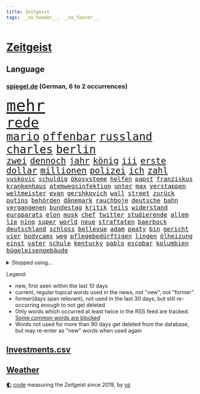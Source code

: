 ```yaml
---
title: Zeitgeist
tags: __no_header__, __no_footer__
---
```


# [Zeitgeist](https://oliz.io/zeitgeist/)

## Language

<h3><a href="https://www.spiegel.de" target="_blank">spiegel.de</a> (German, 6 to 2 occurrences)</h3>
<p style="font-family:monospace">
<span style="font-size:32pt"><a href="news_links.html#mehr" class="current">mehr</a></span>
<br>
<span style="font-size:27pt"><a href="news_links.html#rede" class="current">rede</a></span>
<br>
<span style="font-size:22pt"><a href="news_links.html#mario" class="current">mario</a></span>
<span style="font-size:22pt"><a href="news_links.html#offenbar" class="current">offenbar</a></span>
<span style="font-size:22pt"><a href="news_links.html#russland" class="current">russland</a></span>
<span style="font-size:22pt"><a href="news_links.html#charles" class="current">charles</a></span>
<span style="font-size:22pt"><a href="news_links.html#berlin" class="current">berlin</a></span>
<br>
<span style="font-size:17pt"><a href="news_links.html#zwei" class="current">zwei</a></span>
<span style="font-size:17pt"><a href="news_links.html#dennoch" class="current">dennoch</a></span>
<span style="font-size:17pt"><a href="news_links.html#jahr" class="current">jahr</a></span>
<span style="font-size:17pt"><a href="news_links.html#könig" class="current">könig</a></span>
<span style="font-size:17pt"><a href="news_links.html#iii" class="current">iii</a></span>
<span style="font-size:17pt"><a href="news_links.html#erste" class="current">erste</a></span>
<span style="font-size:17pt"><a href="news_links.html#dollar" class="current">dollar</a></span>
<span style="font-size:17pt"><a href="news_links.html#millionen" class="current">millionen</a></span>
<span style="font-size:17pt"><a href="news_links.html#polizei" class="current">polizei</a></span>
<span style="font-size:17pt"><a href="news_links.html#ich" class="current">ich</a></span>
<span style="font-size:17pt"><a href="news_links.html#zahl" class="current">zahl</a></span>
<br>
<span style="font-size:12pt"><a href="news_links.html#vuskovic" class="new">vuskovic</a></span>
<span style="font-size:12pt"><a href="news_links.html#schuldig" class="current">schuldig</a></span>
<span style="font-size:12pt"><a href="news_links.html#ökosysteme" class="new">ökosysteme</a></span>
<span style="font-size:12pt"><a href="news_links.html#helfen" class="current">helfen</a></span>
<span style="font-size:12pt"><a href="news_links.html#papst" class="current">papst</a></span>
<span style="font-size:12pt"><a href="news_links.html#franziskus" class="current">franziskus</a></span>
<span style="font-size:12pt"><a href="news_links.html#krankenhaus" class="current">krankenhaus</a></span>
<span style="font-size:12pt"><a href="news_links.html#atemwegsinfektion" class="new">atemwegsinfektion</a></span>
<span style="font-size:12pt"><a href="news_links.html#unter" class="current">unter</a></span>
<span style="font-size:12pt"><a href="news_links.html#max" class="current">max</a></span>
<span style="font-size:12pt"><a href="news_links.html#verstappen" class="current">verstappen</a></span>
<span style="font-size:12pt"><a href="news_links.html#weltmeister" class="current">weltmeister</a></span>
<span style="font-size:12pt"><a href="news_links.html#evan" class="new">evan</a></span>
<span style="font-size:12pt"><a href="news_links.html#gershkovich" class="new">gershkovich</a></span>
<span style="font-size:12pt"><a href="news_links.html#wall" class="current">wall</a></span>
<span style="font-size:12pt"><a href="news_links.html#street" class="current">street</a></span>
<span style="font-size:12pt"><a href="news_links.html#zurück" class="current">zurück</a></span>
<span style="font-size:12pt"><a href="news_links.html#putins" class="current">putins</a></span>
<span style="font-size:12pt"><a href="news_links.html#behörden" class="current">behörden</a></span>
<span style="font-size:12pt"><a href="news_links.html#dänemark" class="current">dänemark</a></span>
<span style="font-size:12pt"><a href="news_links.html#rauchboje" class="new">rauchboje</a></span>
<span style="font-size:12pt"><a href="news_links.html#deutsche" class="current">deutsche</a></span>
<span style="font-size:12pt"><a href="news_links.html#bahn" class="current">bahn</a></span>
<span style="font-size:12pt"><a href="news_links.html#vergangenen" class="current">vergangenen</a></span>
<span style="font-size:12pt"><a href="news_links.html#bundestag" class="current">bundestag</a></span>
<span style="font-size:12pt"><a href="news_links.html#kritik" class="current">kritik</a></span>
<span style="font-size:12pt"><a href="news_links.html#teils" class="current">teils</a></span>
<span style="font-size:12pt"><a href="news_links.html#widerstand" class="current">widerstand</a></span>
<span style="font-size:12pt"><a href="news_links.html#europarats" class="current">europarats</a></span>
<span style="font-size:12pt"><a href="news_links.html#elon" class="current">elon</a></span>
<span style="font-size:12pt"><a href="news_links.html#musk" class="current">musk</a></span>
<span style="font-size:12pt"><a href="news_links.html#chef" class="current">chef</a></span>
<span style="font-size:12pt"><a href="news_links.html#twitter" class="current">twitter</a></span>
<span style="font-size:12pt"><a href="news_links.html#studierende" class="current">studierende</a></span>
<span style="font-size:12pt"><a href="news_links.html#allem" class="current">allem</a></span>
<span style="font-size:12pt"><a href="news_links.html#lie" class="new">lie</a></span>
<span style="font-size:12pt"><a href="news_links.html#ning" class="new">ning</a></span>
<span style="font-size:12pt"><a href="news_links.html#super" class="current">super</a></span>
<span style="font-size:12pt"><a href="news_links.html#world" class="current">world</a></span>
<span style="font-size:12pt"><a href="news_links.html#neue" class="current">neue</a></span>
<span style="font-size:12pt"><a href="news_links.html#straftaten" class="current">straftaten</a></span>
<span style="font-size:12pt"><a href="news_links.html#baerbock" class="current">baerbock</a></span>
<span style="font-size:12pt"><a href="news_links.html#deutschland" class="current">deutschland</a></span>
<span style="font-size:12pt"><a href="news_links.html#schloss" class="current">schloss</a></span>
<span style="font-size:12pt"><a href="news_links.html#bellevue" class="current">bellevue</a></span>
<span style="font-size:12pt"><a href="news_links.html#adam" class="current">adam</a></span>
<span style="font-size:12pt"><a href="news_links.html#peaty" class="new">peaty</a></span>
<span style="font-size:12pt"><a href="news_links.html#bin" class="current">bin</a></span>
<span style="font-size:12pt"><a href="news_links.html#gericht" class="current">gericht</a></span>
<span style="font-size:12pt"><a href="news_links.html#vier" class="current">vier</a></span>
<span style="font-size:12pt"><a href="news_links.html#bodycams" class="current">bodycams</a></span>
<span style="font-size:12pt"><a href="news_links.html#weg" class="current">weg</a></span>
<span style="font-size:12pt"><a href="news_links.html#pflegebedürftigen" class="current">pflegebedürftigen</a></span>
<span style="font-size:12pt"><a href="news_links.html#lingen" class="new">lingen</a></span>
<span style="font-size:12pt"><a href="news_links.html#ölheizung" class="new">ölheizung</a></span>
<span style="font-size:12pt"><a href="news_links.html#einst" class="current">einst</a></span>
<span style="font-size:12pt"><a href="news_links.html#vater" class="current">vater</a></span>
<span style="font-size:12pt"><a href="news_links.html#schule" class="current">schule</a></span>
<span style="font-size:12pt"><a href="news_links.html#kentucky" class="new">kentucky</a></span>
<span style="font-size:12pt"><a href="news_links.html#pablo" class="current">pablo</a></span>
<span style="font-size:12pt"><a href="news_links.html#escobar" class="current">escobar</a></span>
<span style="font-size:12pt"><a href="news_links.html#kolumbien" class="current">kolumbien</a></span>
<span style="font-size:12pt"><a href="news_links.html#bügeleisengebäude" class="new">bügeleisengebäude</a></span>
</p>
<details>
<summary>Stopped using...</summary>
<p class="former" style="font-size:12pt">
gerechtigkeit(890) metropole(890) gerüchte(889) leichter(889) regel(889) bayerische(888) befinden(888) bewerber(888) legendären(888) reiche(888) maskenpflicht(887) november(887) privaten(887) software(887) hacker(886) hinaus(886) verdient(886) vergangenheit(886) wunsch(886) bmw(885) fdpchef(885) maß(885) niederländische(885) schlug(885) verkündet(885) entdeckung(884) geboren(884) halle(884) kamera(884) leistung(884) nigeria(884) niveau(884) standort(884) bedeuten(883) duell(883) kandidaten(883) landesregierung(883) rand(883) rettet(883) fahrt(882) gastgeber(882) herbst(882) jahrzehntelang(882) joachim(882) kochen(882) locker(882) müller(882) reißt(882) beispiel(881) berufung(881) geschäfte(881) gestoßen(881) jörg(881) lebte(881) londoner(881) monatelang(881) premiere(881) schmidt(881) senken(881) verhängen(881) warf(881) egal(880) kriminellen(880) wofür(880) csuchef(879) gutes(879) holen(879) leid(879) sichergestellt(879) stürzte(879) einreisen(878) schildert(878) dementiert(877) flüchtlingen(877) größer(877) null(877) potsdam(877) preisen(877) zoo(877) bedeutung(876) endete(876) islamischer(876) meinem(876) amnesty(875) auswahl(875) brasiliens(875) erinnern(875) geheimnis(875) islamischen(875) stattfinden(875) voraus(875) befreien(874) konjunktur(874) produzieren(874) veranstalter(874) vergessen(874) feld(873) form(873) befreit(872) beleidigt(872) distanziert(872) sinnvoll(872) tragödie(872) verbände(872) oppositionelle(871) regiert(871) reiste(871) schaffte(871) vorstellen(871) wies(871) dich(870) schlimmste(870) teenager(870) wähler(870) bewegen(869) erlebte(869) extremen(869) vorsprung(869) abschaffen(868) echten(868) einiger(868) gestürzt(868) hotels(868) zweimal(868) kehrte(867) dran(865) vorne(865) bob(864) schnellen(864) drogen(863) enttäuschung(863) müsste(863) auflagen(862) warm(862) gesundheitsministerium(861) kabul(861) erfolgreichsten(860) iphone(860) cduchef(859) entschuldigung(859) rechtzeitig(859) behalten(858) steffen(858) empfehlung(854) präsenz(854) chats(852) kräfte(850) solchen(850) uhaft(849) kindheit(846) einkommen(845) ursprünglich(840) geflohen(833) ausgetragen(828) abschluss(821) nick(799) milliardär(776) währung(774) zusätzlichen(772) fotografiert(769) finanziellen(737) gregor(722) bewirbt(709) blut(700) stoltenberg(688) finanziert(685) militärische(677) schwerste(660) spiegelreporter(646) seither(630) wenigsten(626) drohenden(623) inflationsrate(622) leichten(622) australischen(607) ralf(603) flut(596) landsleute(595) präsentierte(593) ausgefallen(592) lebten(589) inszenieren(587) gesund(586) dörfer(579) gestern(573) anlage(564) verstecken(564) heiße(555) wirtschaftskrise(555) 2025(553) 73(549) teamkollege(543) telefoniert(538) schnelles(537) abhängigkeit(528) bekräftigt(526) kurze(521) ruhestand(519) verschlechtert(515) verständigt(514) eingefroren(505) weißer(505) abu(504) rhein(504) geheimdienste(498) ungewöhnliche(498) obersten(493) menschlichkeit(492) generationen(488) oberlandesgericht(488) tödlichem(487) nutzung(486) versuche(486) eindringlichen(484) summen(484) rande(482) 77(478) trip(478) laura(475) einfacher(468) waffenruhe(465) dürr(455) emotional(454) einzig(447) energieversorgung(446) bronze(444) ersatz(443) borrell(442) propaganda(442) zerstörung(440) g7staaten(439) model(436) sanitäter(435) ansprüche(434) flugzeugen(432) hinzu(432) kahn(430) cool(429) ring(428) vettel(426) untergang(424) vorm(423) berichteten(422) wandern(422) bonn(421) 2002(417) wagt(415) albert(411) klitschko(409) journalismus(406) einheiten(404) krankheiten(403) umfragen(399) fremd(398) verwaltung(395) 350(394) schätzt(387) sitz(387) bejubelt(385) klug(384) torwart(384) don(377) ukrainenews(376) vorab(376) verübt(375) interessiert(374) verspätet(372) fünften(367) stoff(367) unmittelbar(364) ankommt(363) rekordtief(363) fußballspiel(362) hochschule(360) töchter(360) söhne(357) hochrangigen(355) bargeld(353) exfreundin(353) sexismus(351) starkes(350) dicke(346) organisierte(345) andrej(343) spekulationen(343) tankrabatt(343) abgrund(341) ball(337) strategisch(337) g7(336) austria(334) ertrinken(334) geist(333) gearbeitet(328) schwerverletzte(326) einsetzt(324) usdollar(322) hammer(321) ausbeutung(319) bayreuth(316) klopp(315) fahrräder(314) recherchen(314) gepäck(309) schau(309) verdrängen(309) fragwürdige(308) trocken(306) verschwanden(303) harter(302) klimakatastrophe(300) mobbing(299) lngterminal(298) carlo(296) zumutung(295) verdrängt(293) syrischen(292) zeremonie(292) beatles(291) vermittelte(291) kaiserslautern(290) tiefer(286) belegt(284) laufender(284) save(284) exmann(283) brittney(282) griner(282) kapazitäten(281) besseren(279) 54(275) geschrumpft(273) maschine(273) bestimmter(272) zwillinge(270) internationales(267) jimmy(267) hubert(266) unentschieden(266) möbel(265) dokumentation(263) terrororganisation(263) plädieren(262) alzheimer(261) neustart(261) setzten(260) ängste(260) feuert(258) fehlten(257) bruttoinlandsprodukt(256) instrument(255) kampagne(255) nahrung(255) genauer(254) golfstaat(254) heim(254) bundeskartellamt(253) verteilen(253) geschichtenewsletter(252) hanna(252) sehe(251) bemerkenswert(250) stören(249) l(247) diente(246) verzeichnet(246) berlinneukölln(245) gestrandete(244) koffer(244) saale(243) kontroversen(242) zuhause(242) fasst(240) pipeline(240) solches(239) verleihung(239) legal(238) flugzeugbauer(236) victoria(236) wiedersehen(236) energiesektor(234) schönheitsideale(230) glücklichen(228) üppige(227) blackout(226) waffensysteme(226) antony(225) children(225) tode(225) feierabend(223) lokalen(222) erhielten(221) island(221) flüsse(220) technisch(220) gelohnt(219) lizzo(218) nebenwirkungen(217) durchzusetzen(215) terminal(215) nation(214) komplikationen(213) parken(213) zahlte(213) heidenheim(212) traten(212) twitteraccount(212) geistlichen(210) selbstbewusst(210) ganzes(207) beseitigt(206) oleksij(206) 56jährige(204) wünsche(203) zusammenprall(203) marken(202) 19jähriger(201) bestes(201) gründete(201) regenfällen(200) telekom(200) ausliefern(198) geprallt(198) goldener(197) intensiver(197) patzte(197) bundesarbeitsgericht(196) schmuck(196) autobiografie(195) fußballprofis(195) gefährdung(195) intrigen(195) trauma(195) eben(193) farben(193) überreste(193) rihanna(192) zuschuss(191) bonus(190) rutschen(190) chefredakteurin(189) durchgang(189) unionsfraktion(189) verhaltens(189) faktor(188) interessierte(185) piste(185) preisgekrönte(185) radfahrerin(185) bauart(182) kriminalität(182) polizeichef(182) rechtsradikale(182) geburtenrate(181) harmonie(180) besessen(179) yorker(179) zuzug(179) ausgenutzt(178) wüste(178) 2050(177) engen(177) konten(177) nationalsozialismus(177) wintershall(177) luftangriff(176) ndr(176) fortschrittlich(175) oregon(174) vegane(173) branchen(172) ernüchternd(172) lissabon(172) makejew(172) psychologin(172) unternehmensberatung(172) defizite(171) hingerichtet(171) bootsunglück(170) hessischen(170) ehrung(169) rekordhalter(169) sohnes(169) sprangen(169) windsor(169) zusage(169) eh(167) beherrscht(166) finanzämter(166) kurswechsel(166) hergestellt(165) rückblick(165) symbole(165) vereine(164) verfängt(164) commerzbank(163) phoenix(163) vergnügen(163) müht(162) steven(162) angreifen(160) soldatin(160) tunesien(160) daniela(159) flüssigerdgas(159) opel(159) raketenangriffe(159) staatsmedien(159) iocpräsident(158) immunsystem(157) überraschte(157) 3500(156) beförderung(156) direktor(156) knöchel(155) ukrainefeldzug(155) unovollversammlung(155) urteilt(155) verzeichnen(153) abgelegt(152) erzielen(152) tendenz(152) ausgegeben(151) eingezogen(151) geiger(151) kaltluft(151) kurdische(151) wumms(151) zitiert(151) ecken(150) rasanter(150) schöne(150) verachtung(150) verhelfen(149) weltbank(149) dominik(148) faschistischen(148) streits(147) bereichen(146) deckel(146) vizepräsidentin(146) natogeneralsekretär(145) schweben(145) mats(144) teenagerin(144) unverständnis(144) absolviert(143) emanzipation(142) mullahregime(142) carter(141) unternommen(140) höchststrafe(139) klassiker(139) leukämie(139) tankstellen(139) abgefeuert(138) erklärungen(138) schulterschluss(138) topspieler(138) jemanden(137) spannende(137) gegessen(136) katholischer(136) missionen(136) neudelhi(136) schlachtfeld(136) tottenham(136) wiederholung(136) witze(136) year(136) ersticken(135) titanic(135) hilton(134) sinnlos(134) titelfavorit(134) orden(132) trage(132) versichert(132) kronzeuge(131) ceo(130) gefälscht(130) kerzen(130) tieres(130) mitarbeitern(129) schmid(129) leidenschaft(128) sibirien(128) säge(128) korruptionsskandal(127) billigt(126) del(126) rücktrittsankündigung(126) zugeständnisse(125) angeht(124) beratung(124) volkswirtschaft(124) hotspur(123) schossen(123) kremlgegner(122) spielzeug(122) besserer(121) meiden(121) dihk(120) korruptionsprozess(120) kostenloses(120) podium(120) museums(119) südafrikas(119) dhabi(118) sozialamt(118) bowie(117) diktators(116) hexen(116) profit(116) staates(116) verunsichert(116) basf(114) nordkoreanische(114) umsatzeinbruch(114) befürchtungen(113) neuartigen(113) abbauen(112) skispringen(112) straßenblockaden(112) charme(111) maren(111) nullcovidpolitik(111) psychologe(111) skispringerin(111) süß(111) zukommt(111) ohr(110) verkleidet(110) emily(109) hirn(109) protestierende(109) traunstein(109) einstige(108) nevada(108) exemplare(107) sieges(107) tribüne(107) unterschriften(107) dea(106) pasta(106) schädel(106) gewöhnt(105) bosch(104) erdgasförderung(104) ließe(104) militärpräsenz(103) mitreden(103) segler(103) verdoppeln(102) ekrem(101) game(101) istanbuls(101) i̇mamoğlu(101) kunstwerk(101) nachgegangen(101) prorussische(101) punk(101) spiegelpodcast(101) wagnergruppe(101) gegenentwurf(100) isolieren(100) linus(100) saarlouis(100) todesurteil(100) bestellen(99) mcdonald's(99) reste(98) terrasse(98) ökotest(98) angriffskrieges(97) inhaftierter(97) oman(97) leeren(96) spielmacher(96) goldenen(95) siebte(95) wundern(95) nordirlandprotokoll(94) leopardpanzern(93) naturschützer(93) akzeptanz(92) bernhard(92) durcheinander(92) rheinland(92) sangen(92) wutausbruch(92) lehrern(91) paartherapeuten(91) römer(91) unmöglich(91) verschanzen(91) asylbewerber(90) erdbebens(90) erwürgt(90) hernández(90) legten(90) steuerzahlerbund(90) wmauftakt(90) geringen(89) gespült(89) labern(89) treffers(89) ungewöhnlicher(89) heungmin(88) negativrekord(88) rassismusvorwurf(88) son(88) vizeweltmeister(88) wahren(88) getränke(87) kanäle(87) maier(87) prämie(87) überholen(87) 170000(86) abschieben(86) absolut(86) escooter(86) parlamentsausschuss(86) vätern(86) wunderbare(86) filzskandal(85) manipulierte(85) missbrauchte(85) oberhof(85) rettungsarbeiten(85) strukturelle(85) umziehen(85) unterbrechen(85) millionenpublikum(84) mutig(84) pfarrer(84) armbruster(83) autobahnbau(83) bands(83) hecking(83) nathalie(83) sanktionsumgehung(83) 70000(82) angehören(82) generatoren(82) kundgebung(82) nadelbäumen(82) neymars(82) raucher(82) verschütteten(82) 999(81) co2speicher(81) drangen(81) hugo(81) mitspielern(81) brettspiele(80) nina(80) onlinekauf(80) verwirklichen(80) einwanderer(79) kuschen(79) mindern(79) notprogramm(79) vorlegen(79) abgefangen(78) cold(78) handelspartner(78) mexikostadt(78) mitgliedsländer(78) revolutionswächter(78) unerwarteter(78) winterwetter(78) 26jähriger(77) auswärtiges(77) bø(77) düsseldorfer(77) ghanaischen(77) hungern(77) leine(77) schweinfurt(77) thingnes(77) vorstandswahl(77) zuschläge(77) lego(76) raumkapsel(76) sagten(76) vorweg(76) wilde(76) brustkrebs(75) feldern(75) frost(75) pillen(75) selbstverständlichkeit(75) senatorin(75) bundespolizist(74) todesliste(74) viereinhalb(74) afdpolitikerin(73) arbeitszeiten(73) eröffnen(73) geeilt(73) jva(73) kauftipps(73) zankt(73) benötigte(72) derbe(72) erfolgsserie(72) krebstherapie(72) maserati(72) ostafrika(72) rechtsextremisten(72) zufriedener(72) 32jährige(71) bass(71) festivals(71) gängige(71) häftlinge(71) mitsamt(71) niederbayern(71) schilderte(71) schlagerstar(71) sojuskapsel(71) verharmlosung(71) community(70) gebrauch(70) genehmigungen(70) klüger(70) männerstaffel(70) nhl(70) republikanerin(70) säcken(70) banknoten(69) filmfestival(69) liefen(69) abgewickelt(68) abschlussdokument(68) saßen(68) vorhanden(68) zweitligist(68) avatar(67) benfica(67) eigenlob(67) entnommen(67) höhen(67) maas(67) ahmad(66) akute(66) price(66) tabus(66) wolodymir(66) zwischenbilanz(66) ludwigshafen(65) straftäter(65) brannten(64) fleischwolf(64) foster(64) geförderte(64) geschwister(64) granate(64) großraum(64) kandidatin(64) bars(63) cameron(63) einsatzbereit(63) neumünster(63) arktische(62) deutschsprachigen(62) graf(62) lügenmärchen(62) sammlung(62) stiehlt(62) bearbeitet(61) cambridge(61) eroberung(61) geleitet(61) süditalien(61) wohlstand(61) 80jähriger(60) basketballprofi(60) ersatzfreiheitsstrafen(60) hamp;m(60) perspektiven(60) werft(60) beendigung(59) chinese(59) gelangte(59) gespart(59) onlinehandel(59) schiene(59) usinformationen(59) fehlendes(58) gunther(58) kreativer(58) wellinger(58) zufällig(58) antikatermittel(57) demokratisch(57) frosch(57) geschmückten(57) kurdischen(57) tunnel(57) 250000(56) baubranche(56) euabgeordneter(56) jungstar(56) kommender(56) lebkuchen(56) minderjährigen(56) putingegner(56) verschärfte(56) abgesichert(55) abzukassieren(55) airbnb(55) bänke(55) emir(55) sag(55) unbemerkt(55) zeitplan(55) 365(54) fahrschein(54) windig(54) yvonne(54) dunkler(53) ebikes(53) einbrechen(53) energieträger(53) leistungen(53) weltberühmt(53) 1999(52) botschafterin(52) elektrische(52) galaxien(52) gedenken(52) romeo(52) verfolger(52) ärgerte(52) aleksandar(51) bundespolitische(51) früherem(51) gefängnisstrafe(51) grünenchefin(51) leopard(51) nervt(51) netflixfilm(51) spdregierungschefin(51) sprüche(51) zirkus(51) bestechungsskandal(50) gesammelt(50) koks(50) langläuferinnen(50) neureuther(50) revanchiert(50) schreckschusswaffen(50) antisemitischer(49) kuriosen(49) repariert(49) trieben(49) wmgeneralprobe(49) überdenken(49) beschwört(48) brandenburgs(48) mitschüler(48) besuchte(47) kleider(47) konto(47) newcastle(47) reichert(47) vorwerfen(47) 425(46) automarkt(46) dienstwaffe(46) fehlerhaft(46) gastauftritt(46) gefühlt(46) hitlergruß(46) pantera(46) rock(46) antritt(45) bowl(45) eingegangen(45) festspiele(45) gestörte(45) olympiadritte(45) platzverweis(45) queensland(45) windenergieausbau(45) zaubertor(45) zurückgelassen(45) formieren(44) mccartney(44) nicolas(44) südsudan(44) archäologie(43) batteriewerk(43) demos(43) durchschnittliche(43) katastrophalen(43) massenstart(43) polarisieren(43) scheiterns(43) karnevals(42) patzer(42) teich(42) verletzungspause(42) anja(41) containern(41) draisaitl(41) fluchtroute(41) kürzen(41) leopardlieferung(41) sandsäcken(41) webb(41) zwang(41) buchläden(40) eigentum(40) geistliche(40) nürnberger(40) schneeregen(40) teilzeit(40) theorien(40) 22jährigen(39) aufsichtsbehörde(39) bundesligaspiel(39) g+j(39) grundsteuer(39) only(39) sportwagen(39) vermittlerrolle(39) erden(38) freistaat(38) ohrfeige(38) angestiegen(37) durchfahrt(37) elektrischen(37) genießt(37) hansgeorg(37) intendantin(37) maaßen(37) murray(37) nötigung(37) schießstand(37) state(37) vorzubereiten(37) wmsilber(37) abgelehnte(36) aiwanger(36) bekomme(36) frauenfeindlichkeit(36) highlight(36) lahmgelegt(36) pfosten(36) stoppte(36) zulasten(36) jahrelangem(35) oberstaatsanwalt(35) portland(35) schritten(35) sonntagmorgen(35) spiegelredakteurin(35) césar(34) gramm(34) heran(34) kürze(34) wunden(34) favoritin(33) kriegsgerät(33) stellvertretende(33) symbolische(33) geflohener(32) gestiegener(32) lebendig(32) rbbaffäre(32) schöpfer(32) souveräner(32) 18000(31) allergiker(31) felipe(31) hinzugefügt(31) witwe(31) zögerlichkeit(31) aussuchen(30) helsinki(30) kassenpatienten(30) transparente(30) werdende(30) zögern(30) himbeeren(29) leihmutterschaft(29) wandlung(29) 65jährigen(28) ambitionen(28) aufzubewahren(28) behielt(28) brokstedt(28) fünfter(28) lauf(28) läufer(28) läuferinnen(28) straßer(28) uefa(28) verschleppte(28) water(28) way(28) ausdauernd(27) aussetzung(27) gewinnern(27) ibrahim(27) slalom(27) usmedien(27) vors(27) wahrscheinlichkeit(27) hinterbliebenen(26) paypal(26) veraltet(26) bip(25) gewisser(25) taugen(25) umgerechnet(25) weitestgehend(25) 1600(24) herrmanns(24) gültige(23) magen(23) propagandashow(23) rechtfertigen(23) startabkommen(23) tschechische(23) baten(22) battle(22) gruner+jahr(22) kiwerkzeuge(22) kriegsjahr(22) nadia(22) nordwesten(22) pflegebedürftige(22) solutions(22) wichtigere(22) zelt(22) 80jährige(21) beanstandet(21) horrend(21) kuwait(21) pflichtdienst(21) reschke(21) teilnehmende(21) unterbinden(21) vergriffen(21) anstehenden(20) benutzen(20) halbmond(20) konsens(20) leidenschaftlicher(20) panzerbataillon(20) renommierten(20) scheiße(20) vernichtenden(20) delikte(19) dfbpokal(19) nachbeben(19) überaus(19) geschnappt(18) kanälen(18) müttern(18) reuter(18) schwindel(18) spitzendiplomaten(18) wmgold(18) außergewöhnlich(17) feministischen(17) haley(17) kampfjetlieferungen(17) loswerden(17) nbageschichte(17) nikki(17) offenzulegen(17) politikwissenschaftler(17) potenzial(17) auswendig(16) clippers(16) emblem(16) entzweien(16) fwort(16) goldmedaillen(16) grafiken(16) plattner(16) sturmtief(16) ukrainern(16) zugeht(16) ahnung(15) amalia(15) beraubt(15) olympiasieg(15) ratlos(15) erleuchtet(14) leisteten(14) rezension(14) schwindet(14) teilerfolg(14) trier(14) antisemiten(13) brände(13) iskenderun(13) kiewbesuch(13) sicherheitskonferenz(13) university(13) verhungert(13) überraschungsbesuch(13) arbeitgeberverband(12) biathlonwm(12) hautfarbe(12) hermann(12) leiterin(12) markanten(12) medaillenhoffnung(12) music(12) popsuperstar(12) seidenstraße(12) drittes(11) dsv(11) profiling(11) racial(11) tochterfirma(11) verletzungssorgen(11)
</p>
</details>
<p>Legend:
<ul>
<li><span class="new">new</span>, first seen within the last 10 days</li>
<li><span class="current">current</span>, regular topical words used in the news, not "new", not "former"</li>
<li><span class="former">former(days span relevant)</span>, not used in the last 30 days, but still re-occurring enough to not get deleted</li>
<li>Only words which occurred at least twice in the RSS feed are tracked. <a href="language/filters.py">Some common words are blocked</a></li>
<li>Words not used for more than 90 days get deleted from the database, but may re-enter as "new" words when used again</li>
</ul>
</p>

## [Investments](investments.html)[.csv](investments.csv)

## [Weather](weather.html)

<footer>
<a href="javascript:toggleTheme()" class="nav">🌓</a>
<a href="https://github.com/ooz/zeitgeist">code</a> measuring the Zeitgeist since 2019, by <a href="https://oliz.io">oz</a>
</footer>

